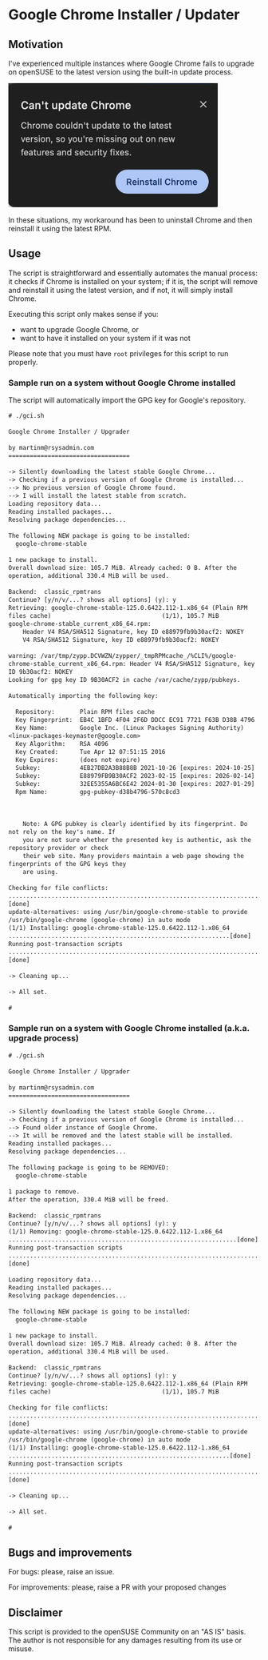 # Google Chrome Installer / Updater

## Motivation

I've experienced multiple instances where Google Chrome fails to upgrade on openSUSE to the latest version using the built-in update process. 

![Alt text](chrome-upgrade-error.png?raw=true "Chrome Upgrade Error")

In these situations, my workaround has been to uninstall Chrome and then reinstall it using the latest RPM.

## Usage

The script is straightforward and essentially automates the manual process: it checks if Chrome is installed on your system; if it is, the script will remove and reinstall it using the latest version, and if not, it will simply install Chrome.

Executing this script only makes sense if you:

- want to upgrade Google Chrome, or
- want to have it installed on your system if it was not


Please note that you must have `root` privileges for this script to run properly.



### Sample run on a system without Google Chrome installed

The script will automatically import the GPG key for Google's repository.

```
# ./gci.sh 

Google Chrome Installer / Upgrader

by martinm@rsysadmin.com
==================================

-> Silently downloading the latest stable Google Chrome...
-> Checking if a previous version of Google Chrome is installed...
--> No previous version of Google Chrome found.
--> I will install the latest stable from scratch.
Loading repository data...
Reading installed packages...
Resolving package dependencies...

The following NEW package is going to be installed:
  google-chrome-stable

1 new package to install.
Overall download size: 105.7 MiB. Already cached: 0 B. After the operation, additional 330.4 MiB will be used.

Backend:  classic_rpmtrans
Continue? [y/n/v/...? shows all options] (y): y
Retrieving: google-chrome-stable-125.0.6422.112-1.x86_64 (Plain RPM files cache)                               (1/1), 105.7 MiB    
google-chrome-stable_current_x86_64.rpm:
    Header V4 RSA/SHA512 Signature, key ID e88979fb9b30acf2: NOKEY
    V4 RSA/SHA512 Signature, key ID e88979fb9b30acf2: NOKEY

warning: /var/tmp/zypp.DCVWZN/zypper/_tmpRPMcache_/%CLI%/google-chrome-stable_current_x86_64.rpm: Header V4 RSA/SHA512 Signature, key ID 9b30acf2: NOKEY
Looking for gpg key ID 9B30ACF2 in cache /var/cache/zypp/pubkeys.

Automatically importing the following key:

  Repository:       Plain RPM files cache
  Key Fingerprint:  EB4C 1BFD 4F04 2F6D DDCC EC91 7721 F63B D38B 4796
  Key Name:         Google Inc. (Linux Packages Signing Authority) <linux-packages-keymaster@google.com>
  Key Algorithm:    RSA 4096
  Key Created:      Tue Apr 12 07:51:15 2016
  Key Expires:      (does not expire)
  Subkey:           4EB27DB2A3B88B8B 2021-10-26 [expires: 2024-10-25]
  Subkey:           E88979FB9B30ACF2 2023-02-15 [expires: 2026-02-14]
  Subkey:           32EE5355A6BC6E42 2024-01-30 [expires: 2027-01-29]
  Rpm Name:         gpg-pubkey-d38b4796-570c8cd3



    Note: A GPG pubkey is clearly identified by its fingerprint. Do not rely on the key's name. If
    you are not sure whether the presented key is authentic, ask the repository provider or check
    their web site. Many providers maintain a web page showing the fingerprints of the GPG keys they
    are using.

Checking for file conflicts: ................................................................................................[done]
update-alternatives: using /usr/bin/google-chrome-stable to provide /usr/bin/google-chrome (google-chrome) in auto mode
(1/1) Installing: google-chrome-stable-125.0.6422.112-1.x86_64 ..............................................................[done]
Running post-transaction scripts ............................................................................................[done]

-> Cleaning up...

-> All set.

#
```

### Sample run on a system with Google Chrome installed (a.k.a. upgrade process)

```
# ./gci.sh 

Google Chrome Installer / Upgrader

by martinm@rsysadmin.com
==================================

-> Silently downloading the latest stable Google Chrome...
-> Checking if a previous version of Google Chrome is installed...
--> Found older instance of Google Chrome.
--> It will be removed and the latest stable will be installed.
Reading installed packages...
Resolving package dependencies...

The following package is going to be REMOVED:
  google-chrome-stable

1 package to remove.
After the operation, 330.4 MiB will be freed.

Backend:  classic_rpmtrans
Continue? [y/n/v/...? shows all options] (y): y
(1/1) Removing: google-chrome-stable-125.0.6422.112-1.x86_64 ................................................................[done]
Running post-transaction scripts ............................................................................................[done]
 
Loading repository data...
Reading installed packages...
Resolving package dependencies...

The following NEW package is going to be installed:
  google-chrome-stable

1 new package to install.
Overall download size: 105.7 MiB. Already cached: 0 B. After the operation, additional 330.4 MiB will be used.

Backend:  classic_rpmtrans
Continue? [y/n/v/...? shows all options] (y): y
Retrieving: google-chrome-stable-125.0.6422.112-1.x86_64 (Plain RPM files cache)                               (1/1), 105.7 MiB    

Checking for file conflicts: ................................................................................................[done]
update-alternatives: using /usr/bin/google-chrome-stable to provide /usr/bin/google-chrome (google-chrome) in auto mode
(1/1) Installing: google-chrome-stable-125.0.6422.112-1.x86_64 ..............................................................[done]
Running post-transaction scripts ............................................................................................[done]

-> Cleaning up...

-> All set.

# 
```

## Bugs and improvements

For bugs: please, raise an issue.

For improvements: please, raise a PR with your proposed changes


## Disclaimer

This script is provided to the openSUSE Community on an "AS IS" basis. The author is not responsible for any damages resulting from its use or misuse.


